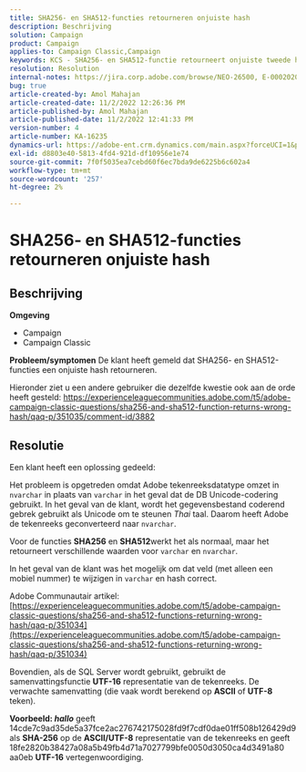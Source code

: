 ```yaml
---
title: SHA256- en SHA512-functies retourneren onjuiste hash
description: Beschrijving
solution: Campaign
product: Campaign
applies-to: Campaign Classic,Campaign
keywords: KCS - SHA256- en SHA512-functie retourneert onjuiste tweede hash-update
resolution: Resolution
internal-notes: https://jira.corp.adobe.com/browse/NEO-26500, E-000202021, E-000148142
bug: true
article-created-by: Amol Mahajan
article-created-date: 11/2/2022 12:26:36 PM
article-published-by: Amol Mahajan
article-published-date: 11/2/2022 12:41:33 PM
version-number: 4
article-number: KA-16235
dynamics-url: https://adobe-ent.crm.dynamics.com/main.aspx?forceUCI=1&pagetype=entityrecord&etn=knowledgearticle&id=537cf695-a95a-ed11-9561-6045bd006a22
exl-id: d8803e40-5813-4fd4-921d-df10956e1e74
source-git-commit: 7f0f5035ea7cebd60f6ec7bda9de6225b6c602a4
workflow-type: tm+mt
source-wordcount: '257'
ht-degree: 2%

---
```


# SHA256- en SHA512-functies retourneren onjuiste hash

## Beschrijving

<b>Omgeving</b>
- Campaign
- Campaign Classic

<b>Probleem/symptomen</b>
De klant heeft gemeld dat SHA256- en SHA512-functies een onjuiste hash retourneren.

Hieronder ziet u een andere gebruiker die dezelfde kwestie ook aan de orde heeft gesteld: https://experienceleaguecommunities.adobe.com/t5/adobe-campaign-classic-questions/sha256-and-sha512-function-returns-wrong-hash/qaq-p/351035/comment-id/3882


## Resolutie


Een klant heeft een oplossing gedeeld:

Het probleem is opgetreden omdat Adobe tekenreeksdatatype omzet in `nvarchar` in plaats van `varchar` in het geval dat de DB Unicode-codering gebruikt. In het geval van de klant, wordt het gegevensbestand coderend gebrek gebruikt als Unicode om te steunen *Thai* taal. Daarom heeft Adobe de tekenreeks geconverteerd naar `nvarchar`.

Voor de functies <b>SHA256</b> en <b>SHA512</b>werkt het als normaal, maar het retourneert verschillende waarden voor `varchar` en `nvarchar`.

In het geval van de klant was het mogelijk om dat veld (met alleen een mobiel nummer) te wijzigen in `varchar` en hash correct.

Adobe Communautair artikel:
[https://experienceleaguecommunities.adobe.com/t5/adobe-campaign-classic-questions/sha256-and-sha512-functions-returning-wrong-hash/qaq-p/351034](https://experienceleaguecommunities.adobe.com/t5/adobe-campaign-classic-questions/sha256-and-sha512-functions-returning-wrong-hash/qaq-p/351034)

Bovendien, als de SQL Server wordt gebruikt, gebruikt de samenvattingsfunctie <b>UTF-16</b> representatie van de tekenreeks. De verwachte samenvatting (die vaak wordt berekend op <b>ASCII</b> of <b>UTF-8</b> teken).

<b>Voorbeeld: *hallo</b>* geeft 14cde7c9ad35de5a37fce2ac276742175028fd9f7cdf0dae01ff508b126429d9 als <b>SHA-256</b> op de <b>ASCII/UTF-8</b> representatie van de tekenreeks en geeft 18fe2820b38427a08a5b49fb4d71a7027799bfe0050d3050ca4d3491a80 aa0eb <b>UTF-16</b> vertegenwoordiging.
